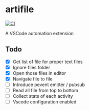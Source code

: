 # artifile

[![CI](https://github.com/rjoydip/artifile/actions/workflows/ci.yml/badge.svg)](https://github.com/rjoydip/artifile/actions/workflows/ci.yml)

A VSCode automation extension

## Todo

- [x] Get list of file for proper text files
- [x] Ignore files folder
- [x] Open those files in editor
- [x] Navigate file to file
- [ ] Introduce pevent emitter / pubsub
- [ ] Read all file from top to bottom
- [ ] Collect stats of each activity
- [ ] Vscode configuration enabled
